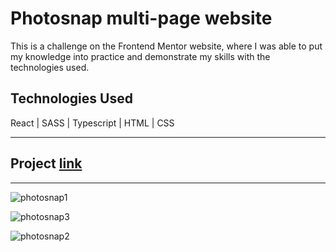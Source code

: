 # Photosnap multi-page website

<p>This is a challenge on the Frontend Mentor website, where I was able to put my knowledge into practice and demonstrate my skills with the technologies used.</p>

<h2>Technologies Used</h2>

React | SASS | Typescript | HTML | CSS
<hr>
<h2>Project <a href="https://dashing-centaur-6af6b3.netlify.app/">link</a></h2>
<hr>

![photosnap1](https://user-images.githubusercontent.com/88563801/211187538-430bf69a-46d3-40b7-aca0-b0ee5b2d23b4.PNG)

![photosnap3](https://user-images.githubusercontent.com/88563801/211187546-ffd7929a-ef42-4954-a729-5561d03cdf40.PNG)

![photosnap2](https://user-images.githubusercontent.com/88563801/211187550-b69d036b-6718-48f6-9d8f-fd3e08769532.PNG)
